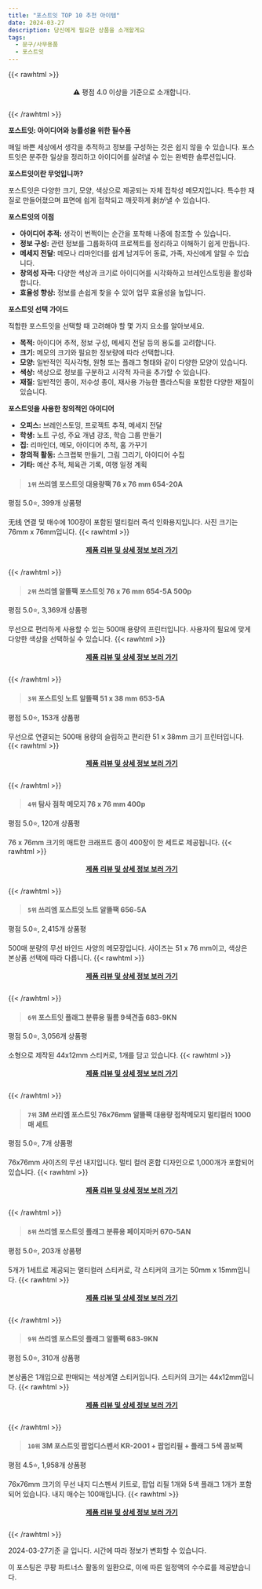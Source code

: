 ```yaml
---
title: "포스트잇 TOP 10 추천 아이템"
date: 2024-03-27
description: 당신에게 필요한 상품을 소개할게요
tags:
  - 문구/사무용품
  - 포스트잇
---
```

{{< rawhtml >}}<div class="toc" style="text-align: center; height: 50px; line-height: 2;">  <p>⚠️ 평점 4.0 이상을 기준으로 소개합니다.<br></p></div> {{< /rawhtml >}}

**포스트잇: 아이디어와 능률성을 위한 필수품**

매일 바쁜 세상에서 생각을 추적하고 정보를 구성하는 것은 쉽지 않을 수 있습니다. 포스트잇은 분주한 일상을 정리하고 아이디어를 살려낼 수 있는 완벽한 솔루션입니다.

**포스트잇이란 무엇입니까?**

포스트잇은 다양한 크기, 모양, 색상으로 제공되는 자체 접착성 메모지입니다. 특수한 재질로 만들어졌으며 표면에 쉽게 접착되고 깨끗하게 剥が낼 수 있습니다.

**포스트잇의 이점**

* **아이디어 추적:** 생각이 번쩍이는 순간을 포착해 나중에 참조할 수 있습니다.
* **정보 구성:** 관련 정보를 그룹화하여 프로젝트를 정리하고 이해하기 쉽게 만듭니다.
* **메세지 전달:** 메모나 리마인더를 쉽게 남겨두어 동료, 가족, 자신에게 알릴 수 있습니다.
* **창의성 자극:** 다양한 색상과 크기로 아이디어를 시각화하고 브레인스토밍을 활성화합니다.
* **효율성 향상:** 정보를 손쉽게 찾을 수 있어 업무 효율성을 높입니다.

**포스트잇 선택 가이드**

적합한 포스트잇을 선택할 때 고려해야 할 몇 가지 요소를 알아보세요.

* **목적:** 아이디어 추적, 정보 구성, 메세지 전달 등의 용도를 고려합니다.
* **크기:** 메모의 크기와 필요한 정보량에 따라 선택합니다.
* **모양:** 일반적인 직사각형, 원형 또는 플래그 형태와 같이 다양한 모양이 있습니다.
* **색상:** 색상으로 정보를 구분하고 시각적 자극을 추가할 수 있습니다.
* **재질:** 일반적인 종이, 저수성 종이, 재사용 가능한 플라스틱을 포함한 다양한 재질이 있습니다.

**포스트잇을 사용한 창의적인 아이디어**

* **오피스:** 브레인스토밍, 프로젝트 추적, 메세지 전달
* **학생:** 노트 구성, 주요 개념 강조, 학습 그룹 만들기
* **집:** 리마인더, 메모, 아이디어 추적, 홈 가꾸기
* **창의적 활동:** 스크랩북 만들기, 그림 그리기, 아이디어 수집
* **기타:** 예산 추적, 체육관 기록, 여행 일정 계획


>#### `1위` 쓰리엠 포스트잇 대용량팩 76 x 76 mm 654-20A
평점 5.0⭐, 399개 상품평

无线 연결 및 매수에 100장이 포함된 멀티컬러 즉석 인화용지입니다. 사진 크기는 76mm x 76mm입니다.
{{< rawhtml >}}<div class="toc" style="text-align: center; height: 50px; line-height: 2;"><p><b><a href="https://link.coupang.com/re/AFFSDP?lptag=AF5033054&pageKey=1680311850&itemId=2862481963&vendorItemId=3511296440&traceid=V0-153-cc83f5af5f07ae54&requestid=20240327213252186014922802&token=31850B%7CGM">제품 리뷰 및 상세 정보 보러 가기</a></b><br></p> </div>{{< /rawhtml >}}

>#### `2위` 쓰리엠 알뜰팩 포스트잇 76 x 76 mm 654-5A 500p
평점 5.0⭐, 3,369개 상품평

무선으로 편리하게 사용할 수 있는 500매 용량의 프린터입니다. 사용자의 필요에 맞게 다양한 색상을 선택하실 수 있습니다.
{{< rawhtml >}}<div class="toc" style="text-align: center; height: 50px; line-height: 2;"><p><b><a href="https://link.coupang.com/re/AFFSDP?lptag=AF5033054&pageKey=1947223917&itemId=3306055796&vendorItemId=71292961793&traceid=V0-153-9f706f62f791bacf&requestid=20240327213252186014922802&token=31850B%7CGM">제품 리뷰 및 상세 정보 보러 가기</a></b><br></p> </div>{{< /rawhtml >}}

>#### `3위` 포스트잇 노트 알뜰팩 51 x 38 mm 653-5A
평점 5.0⭐, 153개 상품평

무선으로 연결되는 500매 용량의 슬림하고 편리한 51 x 38mm 크기 프린터입니다.
{{< rawhtml >}}<div class="toc" style="text-align: center; height: 50px; line-height: 2;"><p><b><a href="https://link.coupang.com/re/AFFSDP?lptag=AF5033054&pageKey=1370996056&itemId=2403601301&vendorItemId=70398397828&traceid=V0-153-c90d511830096085&requestid=20240327213252186014922802&token=31850B%7CGM">제품 리뷰 및 상세 정보 보러 가기</a></b><br></p> </div>{{< /rawhtml >}}

>#### `4위` 탐사 점착 메모지 76 x 76 mm 400p
평점 5.0⭐, 120개 상품평

76 x 76mm 크기의 매트한 크래프트 종이 400장이 한 세트로 제공됩니다.
{{< rawhtml >}}<div class="toc" style="text-align: center; height: 50px; line-height: 2;"><p><b><a href="https://link.coupang.com/re/AFFSDP?lptag=AF5033054&pageKey=7458301673&itemId=19434058064&vendorItemId=86545240041&traceid=V0-153-f3f1ae367add2ee4&requestid=20240327213252186014922802&token=31850B%7CGM">제품 리뷰 및 상세 정보 보러 가기</a></b><br></p> </div>{{< /rawhtml >}}

>#### `5위` 쓰리엠 포스트잇 노트 알뜰팩 656-5A
평점 5.0⭐, 2,415개 상품평

500매 분량의 무선 바인드 사양의 메모장입니다. 사이즈는 51 x 76 mm이고, 색상은 본상품 선택에 따라 다릅니다.
{{< rawhtml >}}<div class="toc" style="text-align: center; height: 50px; line-height: 2;"><p><b><a href="https://link.coupang.com/re/AFFSDP?lptag=AF5033054&pageKey=93449640&itemId=289672280&vendorItemId=3712207703&traceid=V0-153-f169b89b8f4a34f2&requestid=20240327213252186014922802&token=31850B%7CGM">제품 리뷰 및 상세 정보 보러 가기</a></b><br></p> </div>{{< /rawhtml >}}

>#### `6위` 포스트잇 플래그 분류용 필름 9색견출 683-9KN
평점 5.0⭐, 3,056개 상품평

소형으로 제작된 44x12mm 스티커로, 1개를 담고 있습니다.
{{< rawhtml >}}<div class="toc" style="text-align: center; height: 50px; line-height: 2;"><p><b><a href="https://link.coupang.com/re/AFFSDP?lptag=AF5033054&pageKey=139608&itemId=17471199275&vendorItemId=70398397493&traceid=V0-153-8d6ba0943bdfd6cc&requestid=20240327213252186014922802&token=31850B%7CGM">제품 리뷰 및 상세 정보 보러 가기</a></b><br></p> </div>{{< /rawhtml >}}

>#### `7위` 3M 쓰리엠 포스트잇 76x76mm 알뜰팩 대용량 접착메모지 멀티컬러 1000매 세트
평점 5.0⭐, 7개 상품평

76x76mm 사이즈의 무선 내지입니다. 멀티 컬러 혼합 디자인으로 1,000개가 포함되어 있습니다.
{{< rawhtml >}}<div class="toc" style="text-align: center; height: 50px; line-height: 2;"><p><b><a href="https://link.coupang.com/re/AFFSDP?lptag=AF5033054&pageKey=7797970462&itemId=21112401923&vendorItemId=88174262723&traceid=V0-153-96eeb51c3d607c50&requestid=20240327213252186014922802&token=31850B%7CGM">제품 리뷰 및 상세 정보 보러 가기</a></b><br></p> </div>{{< /rawhtml >}}

>#### `8위` 쓰리엠 포스트잇 플래그 분류용 페이지마커 670-5AN
평점 5.0⭐, 203개 상품평

5개가 1세트로 제공되는 멀티컬러 스티커로, 각 스티커의 크기는 50mm x 15mm입니다.
{{< rawhtml >}}<div class="toc" style="text-align: center; height: 50px; line-height: 2;"><p><b><a href="https://link.coupang.com/re/AFFSDP?lptag=AF5033054&pageKey=1370995422&itemId=2403600764&vendorItemId=4484654070&traceid=V0-153-e955b811e1525240&requestid=20240327213252186014922802&token=31850B%7CGM">제품 리뷰 및 상세 정보 보러 가기</a></b><br></p> </div>{{< /rawhtml >}}

>#### `9위` 쓰리엠 포스트잇 플래그 알뜰팩 683-9KN
평점 5.0⭐, 310개 상품평

본상품은 1개입으로 판매되는 색상계열 스티커입니다. 스티커의 크기는 44x12mm입니다.
{{< rawhtml >}}<div class="toc" style="text-align: center; height: 50px; line-height: 2;"><p><b><a href="https://link.coupang.com/re/AFFSDP?lptag=AF5033054&pageKey=62703233&itemId=213953202&vendorItemId=76088863930&traceid=V0-153-7bff2cfee308b89a&requestid=20240327213252186014922802&token=31850B%7CGM">제품 리뷰 및 상세 정보 보러 가기</a></b><br></p> </div>{{< /rawhtml >}}

>#### `10위` 3M 포스트잇 팝업디스펜서 KR-2001 + 팝업리필 + 플래그 5색 콤보팩
평점 4.5⭐, 1,958개 상품평

76x76mm 크기의 무선 내지 디스펜서 키트로, 팝업 리필 1개와 5색 플래그 1개가 포함되어 있습니다. 내지 매수는 100매입니다.
{{< rawhtml >}}<div class="toc" style="text-align: center; height: 50px; line-height: 2;"><p><b><a href="https://link.coupang.com/re/AFFSDP?lptag=AF5033054&pageKey=111180&itemId=212456&vendorItemId=3000151705&traceid=V0-153-d6e21d98740ccebd&requestid=20240327213252186014922802&token=31850B%7CGM">제품 리뷰 및 상세 정보 보러 가기</a></b><br></p> </div>{{< /rawhtml >}}


2024-03-27기준 글 입니다.
시간에 따라 정보가 변화할 수 있습니다.

이 포스팅은 쿠팡 파트너스 활동의 일환으로, 이에 따른 일정액의 수수료를 제공받습니다.